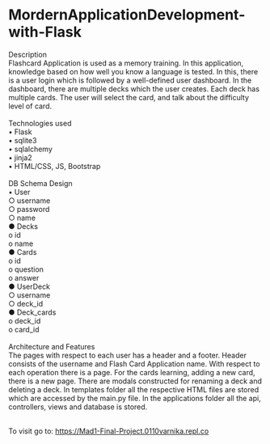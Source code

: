 # MordernApplicationDevelopment-with-Flask
Description<br />
Flashcard Application is used as a memory training. In this application, knowledge based on how well you know a language is tested. In this, there is a user login which is followed by a well-defined user dashboard. In the dashboard, there are multiple decks which the user creates. Each deck has multiple cards. The user will select the card, and talk about the difficulty level of card.
<br /><br />
Technologies used<br />
  •	Flask<br />
  •	sqlite3<br />
  •	sqlalchemy<br />
  •	jinja2<br />
  •	HTML/CSS, JS, Bootstrap<br /><br />
DB Schema Design<br />
  •	User<br />
    ○	username<br />
    ○	password<br />
    ○	name<br />
  ●	Decks<br />
    o	id<br />
    o	name<br />
  ●	Cards<br />
    o	id<br />
    o	question<br />
    o	answer<br />
  ●	UserDeck<br />
    ○	username<br />
    ○	deck_id<br />
  ●	Deck_cards<br />
    o	deck_id<br />
    o	card_id<br /><br />
Architecture and Features<br />
The pages with respect to each user has a header and a footer. Header consists of the username and Flash Card Application name. With respect to each operation there is a page. For the cards learning, adding a new card, there is a new page. There are modals constructed for renaming a deck and deleting a deck.
In templates folder all the respective HTML files are stored which are accessed by the main.py file. In the applications folder all the api, controllers, views and database is stored.<br /><br />

To visit go to: https://Mad1-Final-Project.0110varnika.repl.co<br />

